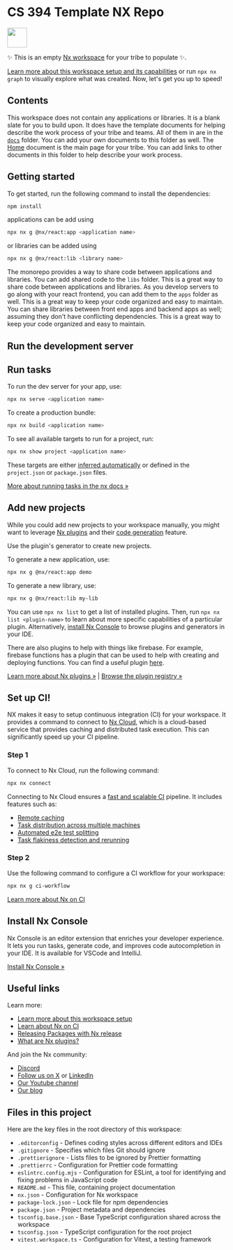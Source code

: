 # CS 394 Template NX Repo

<a alt="Nx logo" href="https://nx.dev" target="_blank" rel="noreferrer"><img src="https://raw.githubusercontent.com/nrwl/nx/master/images/nx-logo.png" width="45"></a>

✨ This is an empty [Nx workspace](https://nx.dev) for your tribe to populate ✨.

[Learn more about this workspace setup and its capabilities](https://nx.dev/tutorials/2-react-monorepo/1r-introduction/1-welcome?utm_source=nx_project&utm_medium=readme&utm_campaign=nx_projects) or run `npx nx graph` to visually explore what was created. Now, let's get you up to speed!

## Contents

This workspace does not contain any applications or libraries. It is a blank slate for you to build upon. It does have the template documents for helping describe the work process of your tribe and teams. All of them in are in the [`docs`](docs) folder. You can add your own documents to this folder as well. The [Home](docs/Home.md) document is the main page for your tribe. You can add links to other documents in this folder to help describe your work process.

## Getting started

To get started, run the following command to install the dependencies:

```sh
npm install
```

applications can be add using

```sh
npx nx g @nx/react:app <application name>
```

or libraries can be added using

```sh
npx nx g @nx/react:lib <library name>
```

The monorepo provides a way to share code between applications and libraries. You can add shared code to the `libs` folder. This is a great way to share code between applications and libraries. As you develop servers to go along with your react frontend, you can add them to the `apps` folder as well. This is a great way to keep your code organized and easy to maintain. You can share libraries between front end apps and backend apps as well; assuming they don't have conflicting dependencies. This is a great way to keep your code organized and easy to maintain.

## Run the development server

## Run tasks

To run the dev server for your app, use:

```sh
npx nx serve <application name>
```

To create a production bundle:

```sh
npx nx build <application name>
```

To see all available targets to run for a project, run:

```sh
npx nx show project <application name>
```

These targets are either [inferred automatically](https://nx.dev/concepts/inferred-tasks?utm_source=nx_project&utm_medium=readme&utm_campaign=nx_projects) or defined in the `project.json` or `package.json` files.

[More about running tasks in the nx docs &raquo;](https://nx.dev/features/run-tasks?utm_source=nx_project&utm_medium=readme&utm_campaign=nx_projects)

## Add new projects

While you could add new projects to your workspace manually, you might want to leverage [Nx plugins](https://nx.dev/concepts/nx-plugins?utm_source=nx_project&utm_medium=readme&utm_campaign=nx_projects) and their [code generation](https://nx.dev/features/generate-code?utm_source=nx_project&utm_medium=readme&utm_campaign=nx_projects) feature.

Use the plugin's generator to create new projects.

To generate a new application, use:

```sh
npx nx g @nx/react:app demo
```

To generate a new library, use:

```sh
npx nx g @nx/react:lib my-lib
```

You can use `npx nx list` to get a list of installed plugins. Then, run `npx nx list <plugin-name>` to learn about more specific capabilities of a particular plugin. Alternatively, [install Nx Console](https://nx.dev/getting-started/editor-setup?utm_source=nx_project&utm_medium=readme&utm_campaign=nx_projects) to browse plugins and generators in your IDE.

There are also plugins to help with things like firebase. For example, firebase functions has a plugin that can be used to help with creating and deploying functions. You can find a useful plugin [here](https://github.com/simondotm/nx-firebase).

[Learn more about Nx plugins &raquo;](https://nx.dev/concepts/nx-plugins?utm_source=nx_project&utm_medium=readme&utm_campaign=nx_projects) | [Browse the plugin registry &raquo;](https://nx.dev/plugin-registry?utm_source=nx_project&utm_medium=readme&utm_campaign=nx_projects)

## Set up CI!

NX makes it easy to setup continuous integration (CI) for your workspace. It provides a command to connect to [Nx Cloud](https://nx.dev/nx-cloud?utm_source=nx_project&utm_medium=readme&utm_campaign=nx_projects), which is a cloud-based service that provides caching and distributed task execution. This can significantly speed up your CI pipeline.

### Step 1

To connect to Nx Cloud, run the following command:

```sh
npx nx connect
```

Connecting to Nx Cloud ensures a [fast and scalable CI](https://nx.dev/ci/intro/why-nx-cloud?utm_source=nx_project&utm_medium=readme&utm_campaign=nx_projects) pipeline. It includes features such as:

- [Remote caching](https://nx.dev/ci/features/remote-cache?utm_source=nx_project&utm_medium=readme&utm_campaign=nx_projects)
- [Task distribution across multiple machines](https://nx.dev/ci/features/distribute-task-execution?utm_source=nx_project&utm_medium=readme&utm_campaign=nx_projects)
- [Automated e2e test splitting](https://nx.dev/ci/features/split-e2e-tasks?utm_source=nx_project&utm_medium=readme&utm_campaign=nx_projects)
- [Task flakiness detection and rerunning](https://nx.dev/ci/features/flaky-tasks?utm_source=nx_project&utm_medium=readme&utm_campaign=nx_projects)

### Step 2

Use the following command to configure a CI workflow for your workspace:

```sh
npx nx g ci-workflow
```

[Learn more about Nx on CI](https://nx.dev/ci/intro/ci-with-nx#ready-get-started-with-your-provider?utm_source=nx_project&utm_medium=readme&utm_campaign=nx_projects)

## Install Nx Console

Nx Console is an editor extension that enriches your developer experience. It lets you run tasks, generate code, and improves code autocompletion in your IDE. It is available for VSCode and IntelliJ.

[Install Nx Console &raquo;](https://nx.dev/getting-started/editor-setup?utm_source=nx_project&utm_medium=readme&utm_campaign=nx_projects)

## Useful links

Learn more:

- [Learn more about this workspace setup](https://nx.dev/tutorials/2-react-monorepo/1r-introduction/1-welcome?utm_source=nx_project&utm_medium=readme&utm_campaign=nx_projects)
- [Learn about Nx on CI](https://nx.dev/ci/intro/ci-with-nx?utm_source=nx_project&utm_medium=readme&utm_campaign=nx_projects)
- [Releasing Packages with Nx release](https://nx.dev/features/manage-releases?utm_source=nx_project&utm_medium=readme&utm_campaign=nx_projects)
- [What are Nx plugins?](https://nx.dev/concepts/nx-plugins?utm_source=nx_project&utm_medium=readme&utm_campaign=nx_projects)

And join the Nx community:

- [Discord](https://go.nx.dev/community)
- [Follow us on X](https://twitter.com/nxdevtools) or [LinkedIn](https://www.linkedin.com/company/nrwl)
- [Our Youtube channel](https://www.youtube.com/@nxdevtools)
- [Our blog](https://nx.dev/blog?utm_source=nx_project&utm_medium=readme&utm_campaign=nx_projects)

## Files in this project

Here are the key files in the root directory of this workspace:

- `.editorconfig` - Defines coding styles across different editors and IDEs
- `.gitignore` - Specifies which files Git should ignore
- `.prettierignore` - Lists files to be ignored by Prettier formatting
- `.prettierrc` - Configuration for Prettier code formatting
- `eslintrc.config.mjs` - Configuration for ESLint, a tool for identifying and fixing problems in JavaScript code
- `README.md` - This file, containing project documentation
- `nx.json` - Configuration for Nx workspace
- `package-lock.json` - Lock file for npm dependencies
- `package.json` - Project metadata and dependencies
- `tsconfig.base.json` - Base TypeScript configuration shared across the workspace
- `tsconfig.json` - TypeScript configuration for the root project
- `vitest.workspace.ts` - Configuration for Vitest, a testing framework
